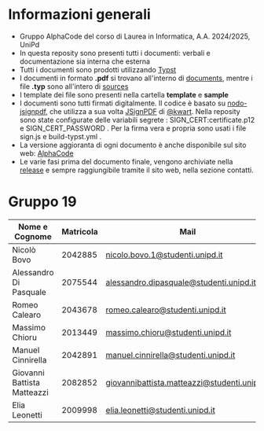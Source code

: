 # Informazioni generali
- Gruppo AlphaCode del corso di Laurea in Informatica, A.A. 2024/2025, UniPd
- In questa reposity sono presenti tutti i documenti: verbali e documentazione sia interna che esterna
- Tutti i documenti sono prodotti utilizzando [Typst](https://typst.app/)
- I documenti in formato **.pdf** si trovano all'interno di [documents](https://github.com/AlphaCodeSWE/AlphaCode-docs-file/tree/main/documents), mentre i file **.typ** sono all'intero di [sources](https://github.com/AlphaCodeSWE/AlphaCode-docs-file/tree/main/sources)
- I template dei file sono presenti nella cartella **template** e **sample**
- I documenti sono tutti firmati digitalmente. Il codice è basato su [nodo-jsignpdf](https://github.com/deltazero-cz/node-jsignpdf), che utilizza a sua volta [JSignPDF](https://github.com/intoolswetrust/jsignpdf) di [@kwart](https://github.com/kwart/). Nella reposity sono state configurate delle variabili segrete : SIGN_CERT:certificate.p12 e SIGN_CERT_PASSWORD . Per la firma vera e propria sono usati i file sign.js e build-typst.yml .
- La versione aggioranta di ogni documento è anche disponibile sul sito web: [AlphaCode](https://alphacodeswe.github.io/AlphaCode-sito/)
- Le varie fasi prima del documento finale, vengono archiviate nella [release](https://github.com/AlphaCodeSWE/AlphaCode-docs-file/releases) e sempre raggiungibile tramite il sito web, nella sezione contatti.
# Gruppo 19
| Nome e Cognome | Matricola  | Mail   |
|-----------|-------------|-------------|
| Nicolò Bovo    | 2042885 | nicolo.bovo.1@studenti.unipd.it      |
|Alessandro Di Pasquale   | 2075544 | alessandro.dipasquale@studenti.unipd.it    |
| Romeo Calearo   | 2043678 | romeo.calearo@studenti.unipd.it     |
| Massimo Chioru  | 2013449| massimo.chioru@studenti.unipd.it     |
| Manuel Cinnirella  |2042891 | manuel.cinnirella@studenti.unipd.it    |
| Giovanni Battista Matteazzi    | 2082852 |giovannibattista.matteazzi@studenti.unipd.it     |
| Elia Leonetti  |2009998| elia.leonetti@studenti.unipd.it    |




